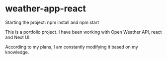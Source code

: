 # weather-app-react

Starting the project: npm install and npm start

This is a portfolio project. I have been working with Open Weather API, react and Next UI.

According to my plans, I am constantly modifying it based on my knowledge.
